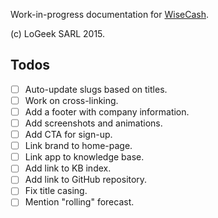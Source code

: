 Work-in-progress documentation for [WiseCash](https://www.wisecashhq.com).

(c) LoGeek SARL 2015.

## Todos

- [ ] Auto-update slugs based on titles.
- [ ] Work on cross-linking.
- [ ] Add a footer with company information.
- [ ] Add screenshots and animations.
- [ ] Add CTA for sign-up.
- [ ] Link brand to home-page.
- [ ] Link app to knowledge base.
- [ ] Add link to KB index.
- [ ] Add link to GitHub repository.
- [ ] Fix title casing.
- [ ] Mention "rolling" forecast.
